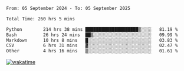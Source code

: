 <!--START_SECTION:waka-->

```txt
From: 05 September 2024 - To: 05 September 2025

Total Time: 260 hrs 5 mins

Python        214 hrs 38 mins ████████████████████▒░░░░   81.19 %
Bash          26 hrs 24 mins  ██▒░░░░░░░░░░░░░░░░░░░░░░   09.99 %
Markdown      10 hrs 8 mins   █░░░░░░░░░░░░░░░░░░░░░░░░   03.83 %
CSV           6 hrs 31 mins   ▓░░░░░░░░░░░░░░░░░░░░░░░░   02.47 %
Other         4 hrs 16 mins   ▒░░░░░░░░░░░░░░░░░░░░░░░░   01.61 %
```

<!--END_SECTION:waka-->
[![wakatime](https://wakatime.com/badge/user/5f89a63a-5294-4958-ad30-2b3455e63f2a.svg)](https://wakatime.com/@5f89a63a-5294-4958-ad30-2b3455e63f2a)
